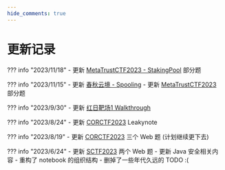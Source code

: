 ```yaml
---
hide_comments: true
---
```


# 更新记录

??? info "2023/11/18"
    - 更新 [MetaTrustCTF2023 - StakingPool](./Blockchain/challenge/MetaTrustctf2023.md) 部分题

??? info "2023/11/15"
    - 更新 [春秋云境 - Spooling](./Web/Pentest/Walkthrough/Cloud-Spoofing.md)
    - 更新 [MetaTrustCTF2023](./Blockchain/challenge/MetaTrustctf2023.md) 部分题

??? info "2023/9/30"
    - 更新 [红日靶场1 Walkthrough](./Web/Pentest/Walkthrough/hongri1.md)

??? info "2023/8/24"
    - 更新 [CORCTF2023](./Web/Writeups/CoRCTF2023.md) Leakynote

??? info "2023/8/19"
    - 更新 [CORCTF2023](./Web/Writeups/CoRCTF2023.md) 三个 Web 题 (计划继续更下去)

??? info "2023/6/24"
    - 更新 [SCTF2023](./Web/Writeups/SCTF2023.md) 两个 Web 题
    - 更新 Java 安全相关内容
    - 重构了 notebook 的组织结构
    - 删掉了一些年代久远的 TODO :(